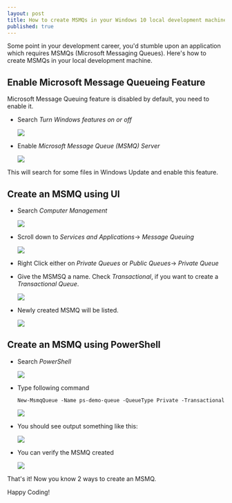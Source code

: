 ```yaml
---
layout: post
title: How to create MSMQs in your Windows 10 local development machine (2 ways)!
published: true
---
```


Some point in your development career, you'd stumble upon an application which requires MSMQs (Microsoft Messaging Queues). Here's how to create MSMQs in your local development machine.

## Enable Microsoft Message Queueing Feature
Microsoft Message Queuing feature is disabled by default, you need to enable it.

* Search *Turn Windows features on or off*

    ![](turn-features-on-or-off.png)

* Enable *Microsoft Message Queue (MSMQ) Server*

    ![](microsoft-message-queue-enable.png)

This will search for some files in Windows Update and enable this feature.

## Create an MSMQ using UI

* Search *Computer Management*

    ![](computer-management.png)

* Scroll down to *Services and Applications*-> *Message Queuing*
  
    ![](create-private-queue.png)
 
* Right Click either on *Private Queues* or *Public Queues*-> *Private Queue*
* Give the MSMSQ a name. Check *Transactional*, if you want to create a *Transactional Queue*.
  
    ![](demo-queue.png)

* Newly created MSMQ will be listed.

    ![](demo-queue-listed.png)

## Create an MSMQ using PowerShell

* Search _PowerShell_

    ![](powershell.png)
* Type following command

    ````shell
    New-MsmqQueue -Name ps-demo-queue -QueueType Private -Transactional
    ````
    ![](new-msmqqueue.png)

* You should see output something like this:

    ![](new-msmqqueue-output.png)
* You can verify the MSMQ created

    ![](ps-demo-queue-listed.png)

That's it! Now you know 2 ways to create an MSMQ.

Happy Coding!
